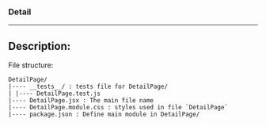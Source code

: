 ### Detail

---

## Description:

File structure:

```
DetailPage/
|---- __tests__/ : tests file for DetailPage/
| |---- DetailPage.test.js
|---- DetailPage.jsx : The main file name
|---- DetailPage.module.css : styles used in file `DetailPage`
|---- package.json : Define main module in DetailPage/
```